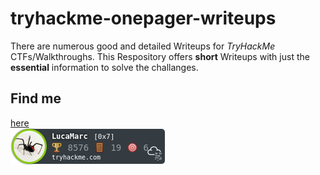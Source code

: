# tryhackme-onepager-writeups
There are numerous good and detailed Writeups for *TryHackMe* CTFs/Walkthroughs. This Respository offers **short** Writeups with just the **essential** information to solve the challanges. 


## Find me
[here](https://tryhackme.com/p/LucaMarc)  
![Badge](https://github.com/LukasMarckmiller/tryhackme-onepager-writeups/blob/main/misc/LucaMarc.png)
